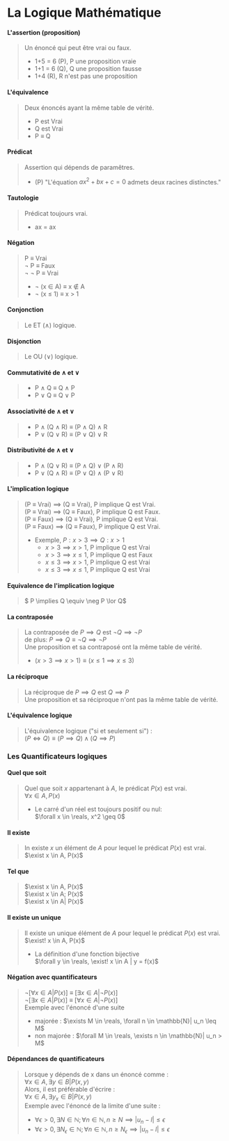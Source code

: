 # La Logique Mathématique

#### L'assertion (proposition)
> Un énoncé qui peut être vrai ou faux. <br>
> - 1+5 = 6 (P), P une proposition vraie
> - 1+1 = 6 (Q), Q une proposition fausse
> - 1+4 (R), R n'est pas une proposition
#### L'équivalence 
> Deux énoncés ayant la même table de vérité. <br>
> - P est Vrai 
> - Q est Vrai 
> - P $\equiv$ Q
#### Prédicat 
> Assertion qui dépends de paramêtres. <br>
> - (P) "L'équation $ax^2 + bx + c = 0$ admets deux racines distinctes."
#### Tautologie
> Prédicat toujours vrai. <br>
> - ax = ax 
#### Négation
> P $\equiv$ Vrai <br>
>  $\neg$ P $\equiv$ Faux <br>
>  $\neg$ $\neg$ P $\equiv$ Vrai <br>
> - $\neg$ (x $\in$ A) $\equiv$ x $\notin$ A
> - $\neg$ (x $\le$ 1) $\equiv$ x > 1
#### Conjonction
> Le ET ($\land$) logique. <br>
#### Disjonction 
> Le OU ($\lor$) logique. <br>
#### Commutativité de $\land$ et $\lor$
> - P $\land$ Q $\equiv$ Q $\land$ P
> - P $\lor$ Q $\equiv$ Q $\lor$ P
#### Associativité de $\land$ et $\lor$
> - P $\land$ (Q $\land$ R) $\equiv$ (P $\land$ Q) $\land$ R
> - P $\lor$ (Q $\lor$ R) $\equiv$ (P $\lor$ Q) $\lor$ R
#### Distributivité de $\land$ et $\lor$
> - P $\land$ (Q $\lor$ R) $\equiv$ (P $\land$ Q) $\lor$ (P $\land$ R)
> - P $\lor$ (Q $\land$ R) $\equiv$ (P $\lor$ Q) $\land$ (P $\lor$ R)
#### L'implication logique
> (P $\equiv$ Vrai) $\implies$ (Q $\equiv$ Vrai), P implique Q est Vrai. <br>
> (P $\equiv$ Vrai) $\implies$ (Q $\equiv$ Faux), P implique Q est Faux. <br> 
> (P $\equiv$ Faux) $\implies$ (Q $\equiv$ Vrai), P implique Q est Vrai. <br>
> (P $\equiv$ Faux) $\implies$ (Q $\equiv$ Faux), P implique Q est Vrai. <br>
> - Exemple, $P: x>3 \implies Q: x>1$
>   - $x > 3 \implies x > 1$, P implique Q est Vrai
>   - $x > 3 \implies x \le 1$, P implique Q est Faux
>   - $x \le 3 \implies x > 1$, P implique Q est Vrai
>   - $x \le 3 \implies x \le 1$, P implique Q est Vrai
#### Equivalence de l'implication logique
> $ P \implies Q \equiv \neg P \lor Q$
#### La contraposée
> La contraposée de $P \implies Q$ est $\neg Q \implies \neg P$ 
> <br> de plus: $P \implies Q \equiv \neg Q \implies \neg P$
> <br> Une proposition et sa contraposé ont la même table de vérité.
> - $(x > 3 \implies x > 1) \equiv (x\le1 \implies x \le 3)$
#### La réciproque 
> La réciproque de $P \implies Q$ est $Q \implies P$
> <br> Une proposition et sa réciproque n'ont pas la même table de vérité.
#### L'équivalence logique
> L'équivalence logique ("si et seulement si") : <br>
> $(P \Longleftrightarrow Q) \equiv (P \implies Q) \land (Q \implies P)$
### Les Quantificateurs logiques
#### Quel que soit 
> Quel que soit $x$ appartenant à $A$, le prédicat $P(x)$ est vrai. <br>
> $\forall x \in A, P(x)$
> - Le carré d'un réel est toujours positif ou nul:<br>
>   $\forall x \in \reals, x^2 \geq 0$
#### Il existe 
> In existe $x$ un élément de $A$ pour lequel le prédicat $P(x)$ est vrai. <br>
> $\exist x \in A, P(x)$
#### Tel que 
> $\exist x \in A, P(x)$ <br>
> $\exist x \in A; P(x)$ <br>
> $\exist x \in A| P(x)$ <br>
#### Il existe un unique
> Il existe un unique élément de $A$ pour lequel le prédicat $P(x)$ est vrai. <br>
> $\exist! x \in A, P(x)$
> - La définition d'une fonction bijective <br>
>   $\forall y \in \reals, \exist! x \in A | y = f(x)$
#### Négation avec quantificateurs
> $\neg [\forall x \in A| P(x)]$ $\equiv$ $[\exists x\in A|\neg P(x)]$ <br>
> $\neg [\exists x \in A| P(x)]$ $\equiv$ $[\forall x\in A|\neg P(x)]$ <br>
> Exemple avec l'énoncé d'une suite 
> - majorée : $\exists M \in \reals, \forall n \in \mathbb{N}| u_n \leq M$ <br>
> - non majorée : $\forall M \in \reals, \exists n \in \mathbb{N}| u_n > M$
#### Dépendances de quantificateurs
> Lorsque y dépends de x dans un énoncé comme : <br>
> $\forall x \in A, \exists y \in B | P(x, y)$ <br>
> Alors, il est préférable d'écrire : <br> 
> $\forall x \in A, \exists y_x \in B | P(x, y)$ <br>
> Exemple avec l'énoncé de la limite d'une suite : <br>
> - $\forall \epsilon > 0, \exists N \in \mathbb{N}; \forall n \in \mathbb{N}, n \geq N \implies |u_n - l| \leq \epsilon$
> - $\forall \epsilon > 0, \exists N_\epsilon \in \mathbb{N}; \forall n \in \mathbb{N}, n \geq N_\epsilon \implies |u_n - l| \leq \epsilon$